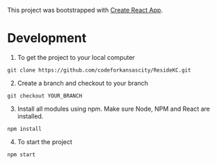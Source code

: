 

This project was bootstrapped with [Create React App](https://github.com/facebookincubator/create-react-app).


# Development

1. To get the project to your local computer
```
git clone https://github.com/codeforkansascity/ResideKC.git
```
2. Create a branch and checkout to your branch
```
git checkout YOUR_BRANCH
```
3. Install all modules using npm. Make sure Node, NPM and React are installed.
```
npm install
```
4. To start the project
```
npm start
```
